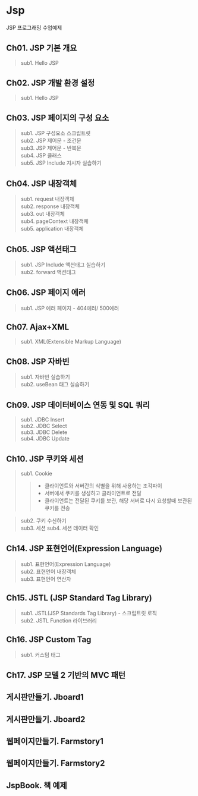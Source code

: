 # Jsp
JSP 프로그래밍 수업예제

## Ch01. JSP 기본 개요
> sub1. Hello JSP

## Ch02. JSP 개발 환경 설정
> sub1. Hello JSP

## Ch03. JSP 페이지의 구성 요소
> sub1. JSP 구성요소 스크립트릿   
> sub2. JSP 제어문 - 조건문   
> sub3. JSP 제어문 - 반복문   
> sub4. JSP 클래스   
> sub5. JSP Include 지시자 실습하기

## Ch04. JSP 내장객체
> sub1. request 내장객체   
> sub2. response 내장객체   
> sub3. out 내장객체   
> sub4. pageContext 내장객체   
> sub5. application 내장객체

## Ch05. JSP 액션태그
> sub1. JSP Include 액션태그 실습하기   
> sub2. forward 액션태그

## Ch06. JSP 페이지 에러
> sub1. JSP 에러 페이지 - 404에러/ 500에러

## Ch07. Ajax+XML
> sub1. XML(Extensible Markup Language)

## Ch08. JSP 자바빈
> sub1. 자바빈 실습하기   
> sub2. useBean 태그 실습하기

## Ch09. JSP 데이터베이스 연동 및 SQL 쿼리
> sub1. JDBC Insert   
> sub2. JDBC Select   
> sub3. JDBC Delete   
> sub4. JDBC Update

## Ch10. JSP 쿠키와 세션
> sub1. Cookie   
>> - 클라이언트와 서버간의 식별을 위해 사용하는 조각파이   
>> - 서버에서 쿠키를 생성하고 클라이언트로 전달   
>> - 클라이언트는 전달된 쿠키를 보관, 해당 서버로 다시 요청할때 보관된 쿠키를 전송	  

> sub2. 쿠키 수신하기   
> sub3. 세션
> sub4. 세션 데이터 확인

## Ch14. JSP 표현언어(Expression Language)
> sub1. 표현언어(Expression Language)   
> sub2. 표현언어 내장객체   
> sub3. 표현언어 연산자

## Ch15. JSTL (JSP Standard Tag Library)
> sub1. JSTL(JSP Standards Tag Library) - 스크립트릿 로직   
> sub2. JSTL Function 라이브러리

## Ch16. JSP Custom Tag
> sub1. 커스텀 태그

## Ch17. JSP 모델 2 기반의 MVC 패턴

## 게시판만들기. Jboard1

## 게시판만들기. Jboard2

## 웹페이지만들기. Farmstory1

## 웹페이지만들기. Farmstory2

## JspBook. 책 예제
